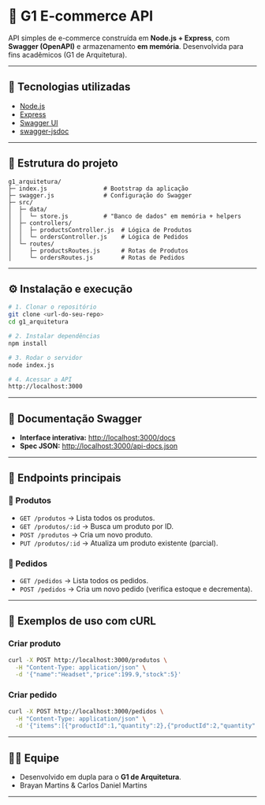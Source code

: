 # 🛒 G1 E-commerce API

API simples de e-commerce construída em **Node.js + Express**, com **Swagger (OpenAPI)** e armazenamento **em memória**. Desenvolvida para fins acadêmicos (G1 de Arquitetura).

---

## 🚀 Tecnologias utilizadas

* [Node.js](https://nodejs.org/)
* [Express](https://expressjs.com/)
* [Swagger UI](https://swagger.io/tools/swagger-ui/)
* [swagger-jsdoc](https://www.npmjs.com/package/swagger-jsdoc)

---

## 📂 Estrutura do projeto

```
g1_arquitetura/
├─ index.js                # Bootstrap da aplicação
├─ swagger.js              # Configuração do Swagger
├─ src/
│  ├─ data/
│  │  └─ store.js          # "Banco de dados" em memória + helpers
│  ├─ controllers/
│  │  ├─ productsController.js  # Lógica de Produtos
│  │  └─ ordersController.js    # Lógica de Pedidos
│  └─ routes/
│     ├─ productsRoutes.js      # Rotas de Produtos
│     └─ ordersRoutes.js        # Rotas de Pedidos
```

---

## ⚙️ Instalação e execução

```bash
# 1. Clonar o repositório
git clone <url-do-seu-repo>
cd g1_arquitetura

# 2. Instalar dependências
npm install

# 3. Rodar o servidor
node index.js

# 4. Acessar a API
http://localhost:3000
```

---

## 📖 Documentação Swagger

* **Interface interativa:** [http://localhost:3000/docs](http://localhost:3000/docs)
* **Spec JSON:** [http://localhost:3000/api-docs.json](http://localhost:3000/api-docs.json)

---

## 📌 Endpoints principais

### 🔹 Produtos

* `GET /produtos` → Lista todos os produtos.
* `GET /produtos/:id` → Busca um produto por ID.
* `POST /produtos` → Cria um novo produto.
* `PUT /produtos/:id` → Atualiza um produto existente (parcial).

### 🔹 Pedidos

* `GET /pedidos` → Lista todos os pedidos.
* `POST /pedidos` → Cria um novo pedido (verifica estoque e decrementa).

---

## 🧪 Exemplos de uso com cURL

### Criar produto

```bash
curl -X POST http://localhost:3000/produtos \
  -H "Content-Type: application/json" \
  -d '{"name":"Headset","price":199.9,"stock":5}'
```

### Criar pedido

```bash
curl -X POST http://localhost:3000/pedidos \
  -H "Content-Type: application/json" \
  -d '{"items":[{"productId":1,"quantity":2},{"productId":2,"quantity":1}]}'
```

---

## 👨‍💻 Equipe

* Desenvolvido em dupla para o **G1 de Arquitetura**.
* Brayan Martins & Carlos Daniel Martins

---
